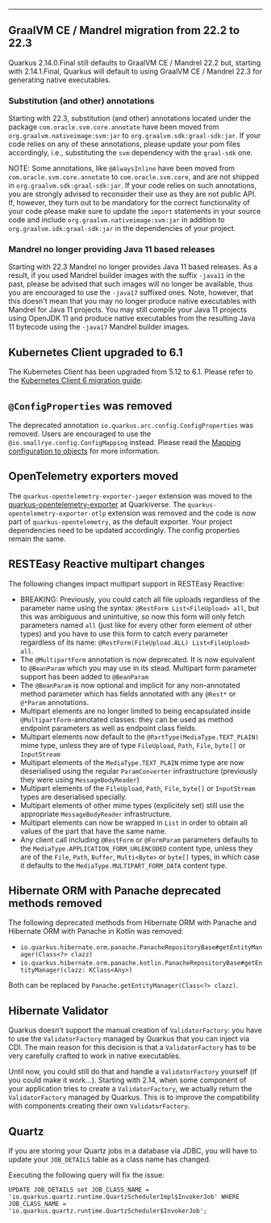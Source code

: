 ---
## GraalVM CE / Mandrel migration from 22.2 to 22.3

Quarkus 2.14.0.Final still defaults to GraalVM CE / Mandrel 22.2 but, starting with 2.14.1.Final, Quarkus will default to using GraalVM CE / Mandrel 22.3 for generating native executables.

### Substitution (and other) annotations

Starting with 22.3, substitution (and other) annotations located under the package `com.oracle.svm.core.annotate` have been moved from `org.graalvm.nativeimage:svm:jar` to `org.graalvm.sdk:graal-sdk:jar`.
If your code relies on any of these annotations, please update your pom files accordingly, i.e., substituting the `svm` dependency with the `graal-sdk` one.

NOTE: Some annotations, like `@AlwaysInline` have been moved from `com.oracle.svm.core.annotate` to `com.oracle.svm.core`, and are not shipped in `org.graalvm.sdk:graal-sdk:jar`.
If your code relies on such annotations, you are strongly advised to reconsider their use as they are not public API.
If, however, they turn out to be mandatory for the correct functionality of your code please make sure to update the `import` statements in your source code and include `org.graalvm.nativeimage:svm:jar` in addition to `org.graalvm.sdk:graal-sdk:jar` in the dependencies of your project.

### Mandrel no longer providing Java 11 based releases

Starting with 22.3 Mandrel no longer provides Java 11 based releases.
As a result, if you used Mandrel builder images with the suffix `-java11` in the past, please be advised that such images will no longer be available, thus you are encouraged to use the `-java17` suffixed ones.
Note, however,  that this doesn't mean that you may no longer produce native executables with Mandrel for Java 11 projects.
You may still compile your Java 11 projects using OpenJDK 11 and produce native executables from the resulting Java 11 bytecode using the `-java17` Mandrel builder images.

## Kubernetes Client upgraded to 6.1

The Kubernetes Client has been upgraded from 5.12 to 6.1.
Please refer to the [Kubernetes Client 6 migration guide](https://github.com/fabric8io/kubernetes-client/blob/master/doc/MIGRATION-v6.md).

## `@ConfigProperties` was removed

The deprecated annotation `io.quarkus.arc.config.ConfigProperties` was removed.
Users are encouraged to use the `@io.smallrye.config.ConfigMapping` instead.
Please read the [Mapping configuration to objects](https://quarkus.io/guides/config-mappings#config-properties) for more information.

## OpenTelemetry exporters moved

The `quarkus-opentelemetry-exporter-jaeger` extension was moved to the [quarkus-opentelemetry-exporter](https://github.com/quarkiverse/quarkus-opentelemetry-exporter) at Quarkiverse.
The `quarkus-opentelemetry-exporter-otlp` extension was removed and the code is now part of `quarkus-opentelemetry`, as the default exporter.
Your project dependencies need to be updated accordingly. The config properties remain the same.

## RESTEasy Reactive multipart changes

The following changes impact multipart support in RESTEasy Reactive:

- BREAKING: Previously, you could catch all file uploads regardless of the parameter name using the syntax: `@RestForm List<FileUpload> all`, but this was ambiguous and unintuitive, so now this form will only fetch parameters named `all` (just like for every other form element of other types) and you have to use this form to catch every parameter regardless of its name: `@RestForm(FileUpload.ALL) List<FileUpload> all`.
- The `@MultipartForm` annotation is now deprecated. It is now equivalent to `@BeanParam` which you may use in its stead. Multipart form parameter support has been added to `@BeanParam`
- The `@BeanParam` is now optional and implicit for any non-annotated method parameter which has fields annotated with any `@Rest*` or `@*Param` annotations.
- Multipart elements are no longer limited to being encapsulated inside `@MultipartForm`-annotated classes: they can be used as method endpoint parameters as well as endpoint class fields.
- Multipart elements now default to the `@PartType(MediaType.TEXT_PLAIN)` mime type, unless they are of type `FileUpload`, `Path`, `File`, `byte[]` or `InputStream`
- Multipart elements of the `MediaType.TEXT_PLAIN` mime type are now deserialised using the regular `ParamConverter` infrastructure (previously they were using `MessageBodyReader`)
- Multipart elements of the `FileUpload`, `Path`, `File`, `byte[]` or `InputStream` types are deserialised specially.
- Multipart elements of other mime types (explicitely set) still use the appropriate `MessageBodyReader` infrastructure.
- Multipart elements can now be wrapped in `List` in order to obtain all values of the part that have the same name.
- Any client call including `@RestForm` or `@FormParam` parameters defaults to the `MediaType.APPLICATION_FORM_URLENCODED` content type, unless they are of the `File`, `Path`, `Buffer`, `Multi<Byte>` or `byte[]` types, in which case it defaults to the `MediaType.MULTIPART_FORM_DATA` content type.

## Hibernate ORM with Panache deprecated methods removed

The following deprecated methods from Hibernate ORM with Panache and Hibernate ORM with Panache in Kotlin was removed:

- `io.quarkus.hibernate.orm.panache.PanacheRepositoryBase#getEntityManager(Class<?> clazz)`
- `io.quarkus.hibernate.orm.panache.kotlin.PanacheRepositoryBase#getEntityManager(clazz: KClass<Any>)`

Both can be replaced by `Panache.getEntityManager(Class<?> clazz)`.

## Hibernate Validator

Quarkus doesn't support the manual creation of `ValidatorFactory`: you have to use the `ValidatorFactory` managed by Quarkus that you can inject via CDI.
The main reason for this decision is that a `ValidatorFactory` has to be very carefully crafted to work in native executables.

Until now, you could still do that and handle a `ValidatorFactory` yourself (if you could make it work...). Starting with 2.14, when some component of your application tries to create a `ValidatorFactory`, we actually return the `ValidatorFactory` managed by Quarkus. This is to improve the compatibility with components creating their own `ValidatorFactory`.

## Quartz

If you are storing your Quartz jobs in a database via JDBC, you will have to update your `JOB_DETAILS` table as a class name has changed.

Executing the following query will fix the issue:
```
UPDATE JOB_DETAILS set JOB_CLASS_NAME = 'io.quarkus.quartz.runtime.QuartzSchedulerImpl$InvokerJob' WHERE JOB_CLASS_NAME = 'io.quarkus.quartz.runtime.QuartzScheduler$InvokerJob';
```